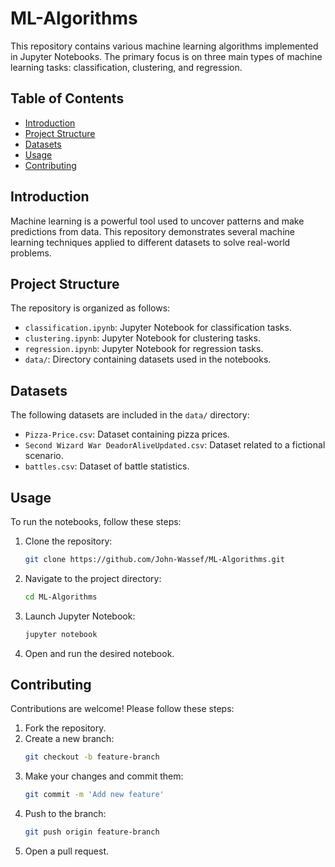 # ML-Algorithms

This repository contains various machine learning algorithms implemented in Jupyter Notebooks. The primary focus is on three main types of machine learning tasks: classification, clustering, and regression.

## Table of Contents

- [Introduction](#introduction)
- [Project Structure](#project-structure)
- [Datasets](#datasets)
- [Usage](#usage)
- [Contributing](#contributing)

## Introduction

Machine learning is a powerful tool used to uncover patterns and make predictions from data. This repository demonstrates several machine learning techniques applied to different datasets to solve real-world problems.

## Project Structure

The repository is organized as follows:

- `classification.ipynb`: Jupyter Notebook for classification tasks.
- `clustering.ipynb`: Jupyter Notebook for clustering tasks.
- `regression.ipynb`: Jupyter Notebook for regression tasks.
- `data/`: Directory containing datasets used in the notebooks.

## Datasets

The following datasets are included in the `data/` directory:

- `Pizza-Price.csv`: Dataset containing pizza prices.
- `Second Wizard War DeadorAliveUpdated.csv`: Dataset related to a fictional scenario.
- `battles.csv`: Dataset of battle statistics.

## Usage

To run the notebooks, follow these steps:

1. Clone the repository:
    ```sh
    git clone https://github.com/John-Wassef/ML-Algorithms.git
    ```
2. Navigate to the project directory:
    ```sh
    cd ML-Algorithms
    ```
3. Launch Jupyter Notebook:
    ```sh
    jupyter notebook
    ```
4. Open and run the desired notebook.

## Contributing

Contributions are welcome! Please follow these steps:

1. Fork the repository.
2. Create a new branch:
    ```sh
    git checkout -b feature-branch
    ```
3. Make your changes and commit them:
    ```sh
    git commit -m 'Add new feature'
    ```
4. Push to the branch:
    ```sh
    git push origin feature-branch
    ```
5. Open a pull request.


